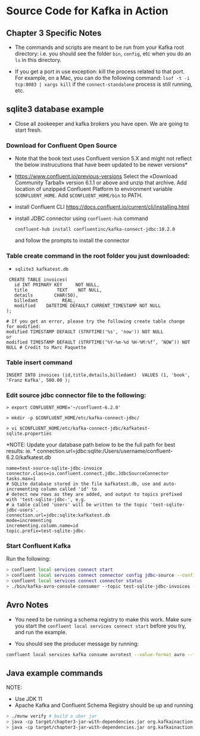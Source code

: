 # Source Code for Kafka in Action

## Chapter 3 Specific Notes

* The commands and scripts are meant to be run from your Kafka root directory: i.e. you should see the folder `bin`, `config`, etc when you do an `ls` in this directory.

* If you get a port in use exception: kill the process related to that port. 
For example, on a Mac, you can do the following command: `lsof -t -i tcp:8083 | xargs kill` if the `connect-standalone` process is still running, etc.

## sqlite3 database example

* Close all zookeeper and kafka brokers you have open. 
We are going to start fresh.


### Download for Confluent Open Source
* Note that the book text uses Confluent version 5.X and might not reflect the below instrucutions that have been updated to be newer versions*

* https://www.confluent.io/previous-versions
  Select the «Download Community Tarball» version 6.1.1 or above and unzip that archive.
  Add location of unzipped Confluent Platform to environment variable `$CONFLUENT_HOME`.
  Add `$CONFLUENT_HOME/bin` to PATH.
  
* install Confluent CLI https://docs.confluent.io/current/cli/installing.html
* install JDBC connector using `confluent-hub` command 
    
      confluent-hub install confluentinc/kafka-connect-jdbc:10.2.0
  
  and follow the prompts to install the connector

### Table create command in the root folder you just downloaded:

* `sqlite3 kafkatest.db`

```sqlite
 CREATE TABLE invoices( 
   id INT PRIMARY KEY     NOT NULL,
   title           TEXT    NOT NULL,
   details        CHAR(50),
   billedamt         REAL,
   modified    DATETIME DEFAULT CURRENT_TIMESTAMP NOT NULL
);

# If you get an error, please try the following create table change for modified:
modified TIMESTAMP DEFAULT (STRFTIME('%s', 'now')) NOT NULL
or 
modified TIMESTAMP DEFAULT (STRFTIME(‘%Y-%m-%d %H-%M:%f’, ‘NOW’)) NOT NULL # Credit to Marc Paquette
``` 

### Table insert command

```sqlite
INSERT INTO invoices (id,title,details,billedamt)  VALUES (1, 'book', 'Franz Kafka', 500.00 );
```

### Edit source jdbc connector file to the following:
`> export CONFLUENT_HOME='~/confluent-6.2.0'`


`> mkdir -p $CONFLUENT_HOME/etc/kafka-connect-jdbc/`

`> vi $CONFLUENT_HOME/etc/kafka-connect-jdbc/kafkatest-sqlite.properties`

*NOTE: Update your database path below to be the full path for best results: ie. *
connection.url=jdbc:sqlite:/Users/username/confluent-6.2.0/kafkatest.db
 
```properties
name=test-source-sqlite-jdbc-invoice
connector.class=io.confluent.connect.jdbc.JdbcSourceConnector
tasks.max=1
# SQLite database stored in the file kafkatest.db, use and auto-incrementing column called 'id' to
# detect new rows as they are added, and output to topics prefixed with 'test-sqlite-jdbc-', e.g.
# a table called 'users' will be written to the topic 'test-sqlite-jdbc-users'.
connection.url=jdbc:sqlite:kafkatest.db
mode=incrementing
incrementing.column.name=id
topic.prefix=test-sqlite-jdbc-
```

### Start Confluent Kafka

Run the following:

```bash
> confluent local services connect start 
> confluent local services connect connector config jdbc-source --config $CONFLUENT_HOME/etc/kafka-connect-jdbc/kafkatest-sqlite.properties
> confluent local services connect connector status
> ./bin/kafka-avro-console-consumer --topic test-sqlite-jdbc-invoices --bootstrap-server localhost:9092  --from-beginning
```

## Avro Notes

* You need to be running a schema registry to make this work.
Make sure you start the `confluent local services connect start` before you try, and run the example.

* You should see the producer message by running:

```bash
confluent local services kafka consume avrotest --value-format avro --from-beginning
```

## Java example commands

NOTE:
 * Use JDK 11
 * Apache Kafka and Confluent Schema Registry should be up and running

```bash
> ./mvnw verify # build a uber jar
> java -cp target/chapter3-jar-with-dependencies.jar org.kafkainaction.consumer.HelloWorldConsumer # run a consumer application
> java -cp target/chapter3-jar-with-dependencies.jar org.kafkainaction.producer.HelloWorldProducer # run a producer

``` 

